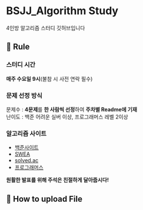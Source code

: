 # BSJJ_Algorithm Study  

4인방 알고리즘 스터디 깃허브입니다

📝 Rule
---
### 스터디 시간   
**매주 수요일 9시**(불참 시 사전 연락 필수)

### 문제 선정 방식    
문제수 : **4문제**를 **한 사람씩 선정**하여 **주차별 Readme에 기재** <br/>
난이도 : 백준 어려운 실버 이상, 프로그래머스 레벨 2이상

### 알고리즘 사이트    
* [백준사이트](https://www.acmicpc.net/)
* [SWEA](https://swexpertacademy.com/main/main.do)
* [solved.ac](https://solved.ac/)
* [프로그래머스](https://programmers.co.kr/learn/challenges?tab=all_challenges)   

**원활한 발표를 위해 주석은 친절하게 달아줍시다!**

## 💾 How to upload File
